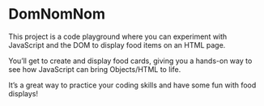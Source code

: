 # DomNomNom

This project is a code playground where you can experiment with JavaScript and the DOM to display food items on an HTML page.

You’ll get to create and display food cards, giving you a hands-on way to see how JavaScript can bring Objects/HTML to life.

It’s a great way to practice your coding skills and have some fun with food displays!
